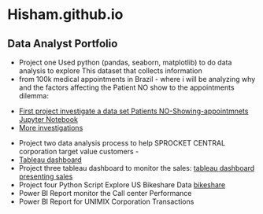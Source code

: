# Hisham.github.io
## Data Analyst Portfolio
* Project one Used python (pandas, seaborn, matplotlib) to do data analysis to explore This dataset that collects information
* from 100k medical appointments in Brazil - where i will be analyzing why and the factors affecting the Patient NO show to the appointments dilemma:
- [First project investigate a data set Patients NO-Showing-appointmnets Jupyter Notebook](Investigate_a_Dataset.ipynb)
- [More investigations](FurtherInvestigation_a_Dataset.ipynb)
* Project two data analysis process to help SPROCKET CENTRAL corporation target value customers -  
* [Tableau dashboard ](https://public.tableau.com/app/profile/hisham.mourad.mohamed/viz/SPROCKETCENTRAL_16710115737720/SPROCKETCENTRAL)
* Project three tableau dashboard to monitor the sales:
[tableau dashboard presenting sales](https://public.tableau.com/views/DashprojectDataset/Drinko?:language=en-US&publish=yes&:display_count=n&:origin=viz_share_link)
* Project four Python Script Explore US Bikeshare Data 
[bikeshare](bikeshare.py)
* Power BI Report monitor the Call center Performance
* Power BI Report for UNIMIX Corporation Transactions 





